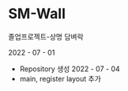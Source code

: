 # SM-Wall
졸업프로젝트-상명 담벼락

2022 - 07 - 01
 - Repository 생성
2022 - 07 - 04
 - main, register layout 추가
